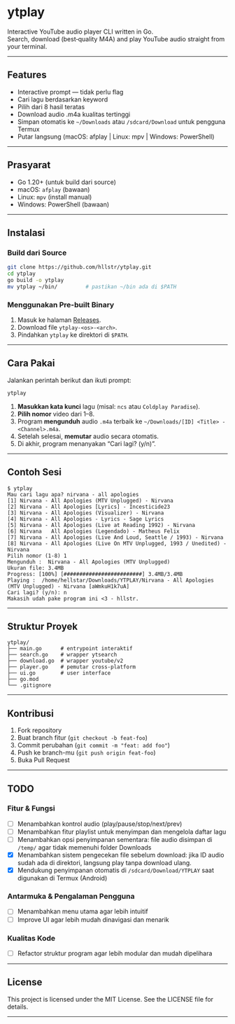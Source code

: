 # ytplay

Interactive YouTube audio player CLI written in Go.  
Search, download (best‐quality M4A) and play YouTube audio straight from your terminal.

---

## Features

- Interactive prompt — tidak perlu flag  
- Cari lagu berdasarkan keyword  
- Pilih dari 8 hasil teratas  
- Download audio .m4a kualitas tertinggi  
- Simpan otomatis ke `~/Downloads` atau `/sdcard/Download` untuk pengguna Termux
- Putar langsung (macOS: afplay | Linux: mpv | Windows: PowerShell)  

---

## Prasyarat

- Go 1.20+ (untuk build dari source)  
- macOS: `afplay` (bawaan)  
- Linux: `mpv` (install manual)  
- Windows: PowerShell (bawaan)  

---

## Instalasi

### Build dari Source

```bash
git clone https://github.com/hllstr/ytplay.git
cd ytplay
go build -o ytplay
mv ytplay ~/bin/         # pastikan ~/bin ada di $PATH
```

### Menggunakan Pre-built Binary

1. Masuk ke halaman [Releases](https://github.com/hllstr/ytplay/releases).  
2. Download file `ytplay-<os>-<arch>`.  
3. Pindahkan `ytplay` ke direktori di `$PATH`.

---

## Cara Pakai

Jalankan perintah berikut dan ikuti prompt:

```bash
ytplay
```

1. **Masukkan kata kunci** lagu (misal: `ncs` atau `Coldplay Paradise`).  
2. **Pilih nomor** video dari 1–8.  
3. Program **mengunduh** audio `.m4a` terbaik ke `~/Downloads/[ID] <Title> - <Channel>.m4a`.  
4. Setelah selesai, **memutar** audio secara otomatis.  
5. Di akhir, program menanyakan “Cari lagi? (y/n)”.

---

## Contoh Sesi

```shell
$ ytplay
Mau cari lagu apa? nirvana - all apologies
[1] Nirvana - All Apologies (MTV Unplugged) - Nirvana
[2] Nirvana - All Apologies [Lyrics] - Incesticide23
[3] Nirvana - All Apologies (Visualizer) - Nirvana
[4] Nirvana - All Apologies - Lyrics - Sage Lyrics
[5] Nirvana - All Apologies (Live at Reading 1992) - Nirvana
[6] Nirvana   All Apologies (Legendado) - Matheus Felix
[7] Nirvana - All Apologies (Live And Loud, Seattle / 1993) - Nirvana
[8] Nirvana - All Apologies (Live On MTV Unplugged, 1993 / Unedited) - Nirvana
Pilih nomor (1-8) 1
Mengunduh :  Nirvana - All Apologies (MTV Unplugged)
Ukuran file: 3.4MB
Progress: [100%] [#########################] 3.4MB/3.4MB
Playing :  /home/hellstar/Downloads/YTPLAY/Nirvana - All Apologies (MTV Unplugged) - Nirvana [aWmkuH1k7uA]
Cari lagi? (y/n): n
Makasih udah pake program ini <3 - hllstr.
```

---

## Struktur Proyek

```
ytplay/
├── main.go      # entrypoint interaktif
├── search.go    # wrapper ytsearch
├── download.go  # wrapper youtube/v2
├── player.go    # pemutar cross-platform
├── ui.go        # user interface
├── go.mod
└── .gitignore
```

---

## Kontribusi

1. Fork repository  
2. Buat branch fitur (`git checkout -b feat-foo`)  
3. Commit perubahan (`git commit -m "feat: add foo"`)  
4. Push ke branch-mu (`git push origin feat-foo`)  
5. Buka Pull Request  

---

## TODO

### Fitur & Fungsi
- [ ] Menambahkan kontrol audio (play/pause/stop/next/prev)
- [ ] Menambahkan fitur playlist untuk menyimpan dan mengelola daftar lagu  
- [ ] Menambahkan opsi penyimpanan sementara: file audio disimpan di `/temp/` agar tidak memenuhi folder Downloads  
- [x] Menambahkan sistem pengecekan file sebelum download: jika ID audio sudah ada di direktori, langsung play tanpa download ulang.  
- [x] Mendukung penyimpanan otomatis di `/sdcard/Download/YTPLAY` saat digunakan di Termux (Android)  

### Antarmuka & Pengalaman Pengguna
- [ ] Menambahkan menu utama agar lebih intuitif  
- [ ] Improve UI agar lebih mudah dinavigasi dan menarik  

### Kualitas Kode
- [ ] Refactor struktur program agar lebih modular dan mudah dipelihara

---

## License

This project is licensed under the MIT License. See the LICENSE file for details.

---
